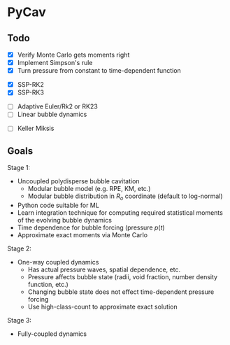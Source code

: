# PyCav

## Todo

- [x] Verify Monte Carlo gets moments right
- [x] Implement Simpson's rule
- [x] Turn pressure from constant to time-dependent function
* [x] SSP-RK2
* [x] SSP-RK3
- [ ] Adaptive Euler/Rk2 or RK23
- [ ] Linear bubble dynamics 
* [ ] Keller Miksis

## Goals

Stage 1:
* Uncoupled polydisperse bubble cavitation 
  * Modular bubble model (e.g. RPE, KM, etc.)
  * Modular bubble distribution in $R_o$ coordinate (default to log-normal)
* Python code suitable for ML
* Learn integration technique for computing required statistical moments of the evolving bubble dynamics
* Time dependence for bubble forcing (pressure $p(t)$
* Approximate exact moments via Monte Carlo

Stage 2:
* One-way coupled dynamics
  * Has actual pressure waves, spatial dependence, etc.
  * Pressure affects bubble state (radii, void fraction, number density function, etc.)
  * Changing bubble state does not effect time-dependent pressure forcing
  * Use high-class-count to approximate exact solution

Stage 3:
* Fully-coupled dynamics
